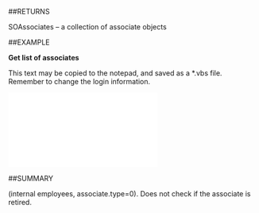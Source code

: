 
##RETURNS

SOAssociates – a collection of associate objects


##EXAMPLE

**Get list of associates**

This text may be copied to the notepad, and saved as a *.vbs file. Remember to change the login information.

![](..\..\Examples\vbs\Database.GetAssociateList.vbs.txt)


##SUMMARY

(internal employees, associate.type=0). Does not check if the associate is retired.


